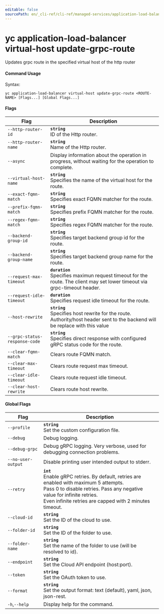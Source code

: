 ```yaml
---
editable: false
sourcePath: en/_cli-ref/cli-ref/managed-services/application-load-balancer/virtual-host/update-grpc-route.md
---
```


# yc application-load-balancer virtual-host update-grpc-route

Updates grpc route in the specified virtual host of the http router

#### Command Usage

Syntax: 

`yc application-load-balancer virtual-host update-grpc-route <ROUTE-NAME> [Flags...] [Global Flags...]`

#### Flags

| Flag | Description |
|----|----|
|`--http-router-id`|<b>`string`</b><br/>ID of the Http router.|
|`--http-router-name`|<b>`string`</b><br/>Name of the Http router.|
|`--async`|Display information about the operation in progress, without waiting for the operation to complete.|
|`--virtual-host-name`|<b>`string`</b><br/>Specifies the name of the virtual host for the route.|
|`--exact-fqmn-match`|<b>`string`</b><br/>Specifies exact FQMN matcher for the route.|
|`--prefix-fqmn-match`|<b>`string`</b><br/>Specifies prefix FQMN matcher for the route.|
|`--regex-fqmn-match`|<b>`string`</b><br/>Specifies regex FQMN matcher for the route.|
|`--backend-group-id`|<b>`string`</b><br/>Specifies target backend group id for the route.|
|`--backend-group-name`|<b>`string`</b><br/>Specifies target backend group name for the route.|
|`--request-max-timeout`|<b>`duration`</b><br/>Specifies maximun request timeout for the route. The client may set lower timeout via grpc-timeout header.|
|`--request-idle-timeout`|<b>`duration`</b><br/>Specifies request idle timeout for the route.|
|`--host-rewrite`|<b>`string`</b><br/>Specifies host rewrite for the route. Authority/host header sent to the backend will be replace with this value|
|`--grpc-status-response-code`|<b>`string`</b><br/>Specifies direct response with configured gRPC status code for the route.|
|`--clear-fqmn-match`|Clears route FQMN match.|
|`--clear-max-timeout`|Clears route request max timeout.|
|`--clear-idle-timeout`|Clears route request idle timeout.|
|`--clear-host-rewrite`|Clears route host rewrite.|

#### Global Flags

| Flag | Description |
|----|----|
|`--profile`|<b>`string`</b><br/>Set the custom configuration file.|
|`--debug`|Debug logging.|
|`--debug-grpc`|Debug gRPC logging. Very verbose, used for debugging connection problems.|
|`--no-user-output`|Disable printing user intended output to stderr.|
|`--retry`|<b>`int`</b><br/>Enable gRPC retries. By default, retries are enabled with maximum 5 attempts.<br/>Pass 0 to disable retries. Pass any negative value for infinite retries.<br/>Even infinite retries are capped with 2 minutes timeout.|
|`--cloud-id`|<b>`string`</b><br/>Set the ID of the cloud to use.|
|`--folder-id`|<b>`string`</b><br/>Set the ID of the folder to use.|
|`--folder-name`|<b>`string`</b><br/>Set the name of the folder to use (will be resolved to id).|
|`--endpoint`|<b>`string`</b><br/>Set the Cloud API endpoint (host:port).|
|`--token`|<b>`string`</b><br/>Set the OAuth token to use.|
|`--format`|<b>`string`</b><br/>Set the output format: text (default), yaml, json, json-rest.|
|`-h`,`--help`|Display help for the command.|

